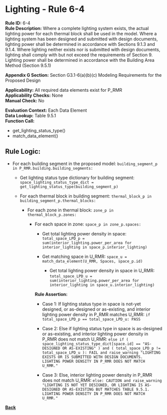 
# Lighting - Rule 6-4

**Rule ID:** 6-4  
**Rule Description:** Where a complete lighting system exists, the actual lighting power for each thermal block shall be used in the model.  Where a lighting system has been designed and submitted with design documents, lighting power shall be determined in accordance with Sections 9.1.3 and 9.1.4. Where lighting neither exists nor is submitted with design documents, lighting shall comply with but not exceed the requirements of Section 9. Lighting power shall be determined in accordance with the Building Area Method (Section 9.5.1)

**Appendix G Section:** Section G3.1-6(a)(b)(c) Modeling Requirements for the Proposed Design  

**Applicability:** All required data elements exist for P_RMR  
**Applicability Checks:** None  
**Manual Check:** No

**Evaluation Context:** Each Data Element  
**Data Lookup:** Table 9.5.1  
**Function Call:**  

  - get_lighting_status_type()
  - match_data_element()

## Rule Logic: 

- For each building segment in the proposed model: `building_segment_p in P_RMR.building.building_segments:`  

  - Get lighting status type dictionary for building segment: `space_lighting_status_type_dict = get_lighting_status_type(building_segment_p)`  

  - For each thermal block in building segment: `thermal_block_p in building_segment_p.thermal_blocks:`  

    - For each zone in thermal block: `zone_p in thermal_block_p.zones:`  

      - For each space in zone: `space_p in zone_p.spaces:`  

        - Get total lighting power density in space: `total_space_LPD_p = sum(interior_lighting.power_per_area for interior_lighting in space_p.interior_lighting)`

        - Get matching space in U_RMR: `space_u = match_data_element(U_RMR, Spaces, space_p.id)`

          - Get total lighting power density in space in U_RMR: `total_space_LPD_u = sum(interior_lighting.power_per_area for interior_lighting in space_u.interior_lighting)`

        **Rule Assertion:**  

        - Case 1: If lighting status type in space is not-yet designed, or as-designed or as-existing, and interior lighting power density in P_RMR matches U_RMR: `if total_space_LPD_p == total_space_LPD_u: PASS`

        - Case 2: Else if lighting status type in space is as-designed or as-existing, and interior lighting power density in P_RMR does not match U_RMR: `else if ( space_lighting_status_type_dict[space.id] == "AS-DESIGNED OR AS-EXISTING" ) and ( total_space_LPD_p != total_space_LPD_u ): FAIL and raise_warning "LIGHTING EXISTS OR IS SUBMITTED WITH DESIGN DOCUMENTS. LIGHTING POWER DENSITY IN P_RMR DOES NOT MATCH U_RMR."`

        - Case 3: Else, interior lighting power density in P_RMR does not match U_RMR: `else: CAUTION and raise_warning "LIGHTING IS NOT YET DESIGNED, OR LIGHTING IS AS-DESIGNED OR AS-EXISTING BUT MATCHES TABLE 9.5.1. LIGHTING POWER DENSITY IN P_RMR DOES NOT MATCH U_RMR."`

**[Back](../_toc.md)**
